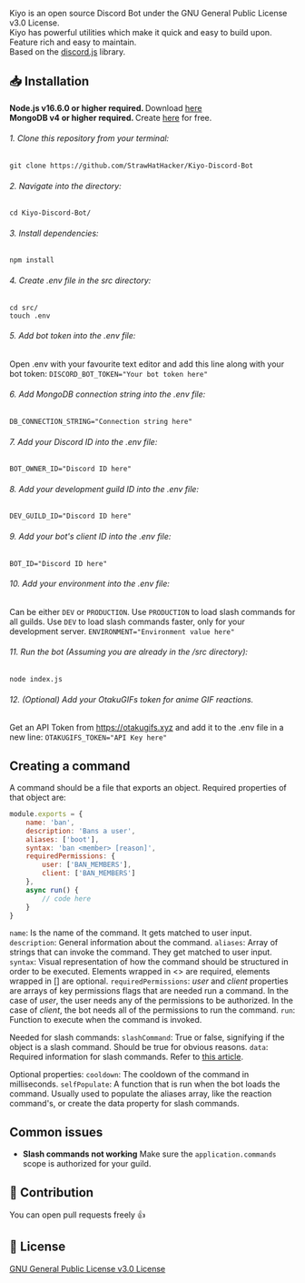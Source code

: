 Kiyo is an open source Discord Bot under the GNU General Public License v3.0 License.  <br/>
Kiyo has powerful utilities which make it quick and easy to build upon.  <br/>
Feature rich and easy to maintain. <br/>
Based on the [discord.js](https://github.com/discordjs/discord.js) library.

## 📥 Installation
<b> Node.js v16.6.0 or higher required. </b> Download [here](https://nodejs.org/) <br/>
<b> MongoDB v4 or higher required. </b> Create [here](https://docs.atlas.mongodb.com/getting-started) for free.

###### 1. Clone this repository from your terminal:
```shell
git clone https://github.com/StrawHatHacker/Kiyo-Discord-Bot
```

###### 2. Navigate into the directory:
```shell
cd Kiyo-Discord-Bot/
```

###### 3. Install dependencies:
```shell
npm install
```

###### 4. Create .env file in the src directory:
```shell
cd src/
touch .env
```

###### 5. Add bot token into the .env file:
Open .env with your favourite text editor and add this line along with your bot token:
`DISCORD_BOT_TOKEN="Your bot token here"`

###### 6. Add MongoDB connection string into the .env file:
`DB_CONNECTION_STRING="Connection string here"`

###### 7. Add your Discord ID into the .env file:
`BOT_OWNER_ID="Discord ID here"`

###### 8. Add your development guild ID into the .env file:
`DEV_GUILD_ID="Discord ID here"`

###### 9. Add your bot's client ID into the .env file:
`BOT_ID="Discord ID here"`

###### 10. Add your environment into the .env file:
Can be either `DEV` or `PRODUCTION`. Use `PRODUCTION` to load slash commands for all guilds. Use `DEV` to load slash commands faster, only for your development server.
`ENVIRONMENT="Environment value here"`

###### 11. Run the bot (Assuming you are already in the /src directory):
```shell
node index.js 
```

###### 12. (Optional) Add your OtakuGIFs token for anime GIF reactions.
Get an API Token from https://otakugifs.xyz and add it to the .env file in a new line:
`OTAKUGIFS_TOKEN="API Key here"`

## Creating a command
A command should be a file that exports an object. Required properties of that object are:

```javascript
module.exports = {
    name: 'ban',
    description: 'Bans a user',
    aliases: ['boot'],
    syntax: 'ban <member> [reason]',
    requiredPermissions: {
        user: ['BAN_MEMBERS'],
        client: ['BAN_MEMBERS']
    },
    async run() {
        // code here
    }
}
```

`name`: Is the name of the command. It gets matched to user input.
`description`: General information about the command.
`aliases`: Array of strings that can invoke the command. They get matched to user input.
`syntax`: Visual representation of how the command should be structured in order to be executed. Elements wrapped in <> are required, elements wrapped in [] are optional.
`requiredPermissions`: *user* and *client* properties are arrays of key permissions flags that are needed run a command. In the case of *user*, the user needs any of the permissions to be authorized. In the case of *client*, the bot needs all of the permissions to run the command.
`run`: Function to execute when the command is invoked.

Needed for slash commands:
`slashCommand`: True or false, signifying if the object is a slash command. Should be true for obvious reasons.
`data`: Required information for slash commands. Refer to [this article](https://discordjs.guide/interactions/registering-slash-commands.html#options).

Optional properties:
`cooldown`: The cooldown of the command in milliseconds.
`selfPopulate`: A function that is run when the bot loads the command. Usually used to populate the aliases array, like the reaction command's, or create the data property for slash commands.

## Common issues
* **Slash commands not working**
Make sure the `application.commands` scope is authorized for your guild.

## 🙏 Contribution
You can open pull requests freely 👍

## 📜 License
[GNU General Public License v3.0 License](https://github.com/StrawHatHacker/Kiyo-Discord-Bot/blob/main/LICENSE)
